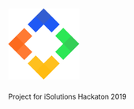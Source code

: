 # <img src="https://raw.githubusercontent.com/FrancescoBonizzi/iSTag/master/assets/logo/logo_transparent_white.png" alt="drawing" width="144"/>
Project for iSolutions Hackaton 2019

